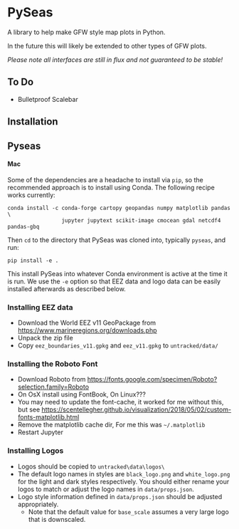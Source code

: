 # PySeas

A library to help make GFW style map plots in Python.

In the future this will likely be extended to other types of GFW plots.

*Please note all interfaces are still in flux and not guaranteed to be stable!*

## To Do

* Bulletproof Scalebar

## Installation

## Pyseas

#### Mac

Some of the dependencies are a headache to install via `pip`, so the recommended approach
is to install using Conda. The following recipe works currently:

    conda install -c conda-forge cartopy geopandas numpy matplotlib pandas \
                     jupyter jupytext scikit-image cmocean gdal netcdf4 pandas-gbq

Then `cd` to the directory that PySeas was cloned into, typically `pyseas`, and run:

    pip install -e .

This install PySeas into whatever Conda environment is active at the time it is run.
We use the `-e` option so that EEZ data and logo data can be easily installed afterwards
as described below.

### Installing EEZ data

* Download the World EEZ v11 GeoPackage from https://www.marineregions.org/downloads.php
* Unpack the zip file 
* Copy `eez_boundaries_v11.gpkg` and `eez_v11.gpkg` to `untracked/data/`

### Installing the Roboto Font

* Download Roboto from https://fonts.google.com/specimen/Roboto?selection.family=Roboto
* On OsX install using FontBook, On Linux???
* You may need to update the font-cache, it worked for me without this, but see https://scentellegher.github.io/visualization/2018/05/02/custom-fonts-matplotlib.html
* Remove the matplotlib cache dir, For me this was `~/.matplotlib`
* Restart Jupyter

### Installing Logos

* Logos should be copied to `untracked\data\logos\`
* The default logo names in styles are `black_logo.png` and `white_logo.png` for
  the light and dark styles respectively. You should either rename your logos to match
  or adjust the logo names in `data/props.json`.
* Logo style information defined in `data/props.json` should be adjusted appropriately.
   - Note that the default value for `base_scale` assumes a very large logo that 
     is downscaled.
